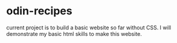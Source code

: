 # odin-recipes
current project is to build a basic website so far without CSS. I will demonstrate my basic html skills to make this website.
